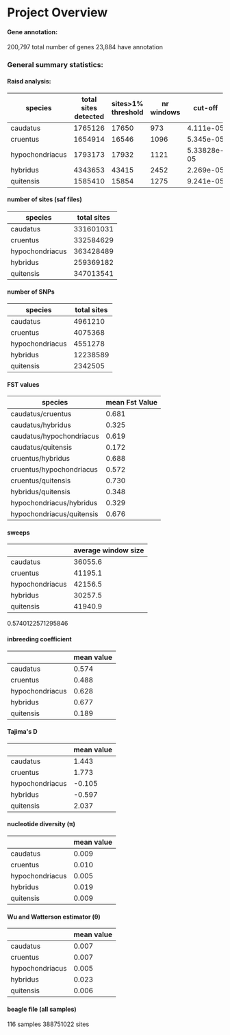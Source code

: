 # Project Overview

#### Gene annotation:

200,797 total number of genes
23,884 have annotation

### General summary statistics:

#### Raisd analysis:

| species  | total sites detected  | sites>1% threshold  |  nr windows | cut-off |
|---|---|---|---|---|
|caudatus | 1765126  |   17650 |  973 | 4.111e-05
|cruentus   | 1654914  | 16546  | 1096| 5.345e-05   
|hypochondriacus  | 1793173  |  17932 | 1121 | 5.33828e-05
|hybridus   | 4343653  |  43415 | 2452 |2.269e-05
|quitensis   |   1585410 |  15854 | 1275 | 9.241e-05



#### number of sites (saf files)

| species  | total sites  
|---|---|
|caudatus | 331601031  
|cruentus   | 332584629
|hypochondriacus  | 363428489   
|hybridus   | 259369182
|quitensis   |   347013541


#### number of SNPs

| species  | total sites    
|---|---|
|caudatus |  4961210  
|cruentus   |  4075368
|hypochondriacus  | 4551278
|hybridus   |   12238589
|quitensis   |   2342505


#### FST values


| species  | mean Fst Value |
|---|---|
| caudatus/cruentus | 0.681 |
| caudatus/hybridus | 0.325 |
| caudatus/hypochondriacus | 0.619 |
| caudatus/quitensis | 0.172 |
| cruentus/hybridus | 0.688 |
| cruentus/hypochondriacus | 0.572 |
| cruentus/quitensis | 0.730 |
| hybridus/quitensis | 0.348 |
| hypochondriacus/hybridus | 0.329 |
| hypochondriacus/quitensis | 0.676 |



#### sweeps

|  | average window size|
|---|---|
| caudatus   |  36055.6 |
|  cruentus |  41195.1 |
|  hypochondriacus |  42156.5 |
| hybridus    |  30257.5 |
| quitensis   |  41940.9 |


0.5740122571295846

#### inbreeding coefficient

|  | mean value|
|---|---|
| caudatus   |  0.574 |
|  cruentus |  0.488 |
|  hypochondriacus |  0.628 |
| hybridus    |  0.677|
| quitensis   |  0.189 |

#### Tajima's D
|  | mean value|
|---|---|
| caudatus   |  1.443 |
|  cruentus |  1.773 |
|  hypochondriacus |  -0.105 |
| hybridus    |  -0.597 |
| quitensis   |  2.037 |

#### nucleotide diversity (π)
|  | mean value|
|---|---|
| caudatus   |  0.009 |
|  cruentus |  0.010 |
|  hypochondriacus |  0.005 |
| hybridus    |  0.019 |
| quitensis   |  0.009 |

#### Wu and Watterson estimator (θ)

|  | mean value|
|---|---|
| caudatus   |  0.007 |
| cruentus |  0.007 |
| hypochondriacus | 0.005|
| hybridus    |  0.023|
| quitensis   |  0.006 

#### beagle file (all samples)
116 samples
388751022 sites

